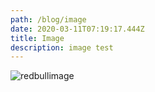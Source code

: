 ```yaml
---
path: /blog/image
date: 2020-03-11T07:19:17.444Z
title: Image
description: image test
---
```

![redbullimage](assets/redbull.jpg "redbull")